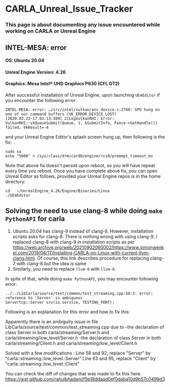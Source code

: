 # CARLA_Unreal_Issue_Tracker
### This page is about documenting any issue encountered while working on CARLA or Unreal Engine

## INTEL-MESA: error

#### OS: Ubuntu 20.04
#### Unreal Engine Version: 4.26
#### Graphics: Mesa Intel® UHD Graphics P630 (CFL GT2)

After successful installation of Unreal Engine, upon launching `UE4Editor` if you encounter the following error:
```
INTEL-MESA: error: …/src/intel/vulkan/anv_device.c:2760: GPU hung on one of our command buffers (VK_ERROR_DEVICE_LOST)
[2020.03.23-17.03.13:389] 2]LogVulkanRHI: Error: VulkanRHI::vkQueueSubmit(Queue, 1, &SubmitInfo, Fence->GetHandle()) failed, VkResult=-4
```
and your Unreal Engine Editor's splash screen hung up, then following is the fix:

```{bash}
sudo su
echo "5000" > /sys/class/drm/card0/engine/rcs0/preempt_timeout_ms
```
Note that above fix doesn't persist upon reboot, so you will have repeat every time you reboot.
Once you have complete above fix, you can open Unreal Editor as follows, provided your Unreal Engine repos is in the home directory:

```
cd   ~/UnrealEngine_4.26/Engine/Binaries/Linux
./UE4Editor
```

## Solving the need to use clang-8 while doing `make PythonAPI` for carla

1. Ubuntu 20.04 has clang-9 instead of clang-8. However, installation scripts asks for clang-8. There is nothing wrong with using clang-9. I replaced clang-8 with clang-9 in installation scripts as per https://web.archive.org/web/20210902060002/https://www.simonwenkel.com/2019/04/17/Installing-CARLA-on-Linux-with-current-llvm-clang.html. Of course, this link describes procedure for replacing clang-7 with clang-8 but the idea is same
2. Similarly, you need to replace `llvm-8` with `llvm-9`.

In spite of that, while doing `make PythonAPI`, you may encounter following error:

```
../../LibCarla/source/test/common/test_streaming.cpp:58:3: error: reference to 'Server' is ambiguous
Servertcp::Server srv(io.service, TESTING_PORT);
```

Following is an explanation for this error and how to fix this:


Apparently there is an ambiguity issue in file LibCarla/source/test/common/test_streaming.cpp due to
-the declaration of class Server in both carla/streaming/Server.h and carla/streaming/low_level/Server.h
-the declaration of class Server in both carla/streaming/Client.h and carla/streaming/low_level/Client.h

Solved with a few modifications :
Line 58 and 92, replace "Server" by "carla::streaming::low_level::Server"
Line 63 and 95, replace "Client" by "carla::streaming::low_level::Client"

You can check the diff of changes  that was made to fix this here: https://gist.github.com/rahulbhadani/f5b18ddaad0ef0daba10d9b57c0499d3

